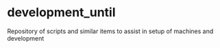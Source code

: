 # development_until
Repository of scripts and similar items to assist in setup of machines and development
